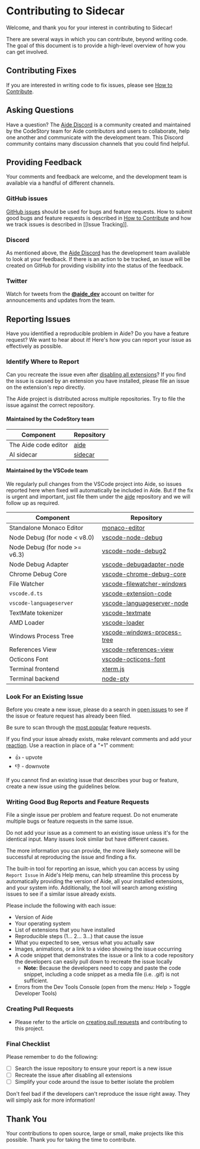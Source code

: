 # Contributing to Sidecar

Welcome, and thank you for your interest in contributing to Sidecar!

There are several ways in which you can contribute, beyond writing code. The goal of this document is to provide a high-level overview of how you can get involved.

## Contributing Fixes

If you are interested in writing code to fix issues, please see [How to Contribute](https://github.com/codestoryai/sidecar/blob/main/HOW_TO_CONTRIBUTE.md.md).

## Asking Questions

Have a question? The [Aide Discord](https://discord.gg/mtgrhXM5Xf) is a community created and maintained by the CodeStory team for Aide contributors and users to collaborate, help one another and communicate with the development team. This Discord community contains many discussion channels that you could find helpful.

## Providing Feedback

Your comments and feedback are welcome, and the development team is available via a handful of different channels.

### GitHub issues
[GitHub issues](https://github.com/codestoryai/sidecar/issues) should be used for bugs and feature requests. How to submit good bugs and feature requests is described in [How to Contribute](https://github.com/codestoryai/sidecar/blob/main/HOW_TO_CONTRIBUTE.md) and how we track issues is described in [[Issue Tracking]].

### Discord
As mentioned above, the [Aide Discord](https://discord.gg/mtgrhXM5Xf) has the development team available to look at your feedback. If there is an action to be tracked, an issue will be created on GitHub for providing visibility into the status of the feedback.

### Twitter
Watch for tweets from the [**@aide_dev**](https://twitter.com/aide_dev) account on twitter for announcements and updates from the team.

## Reporting Issues

Have you identified a reproducible problem in Aide? Do you have a feature request? We want to hear about it! Here's how you can report your issue as effectively as possible.

### Identify Where to Report

Can you recreate the issue even after [disabling all extensions](https://code.visualstudio.com/docs/editor/extension-gallery#_disable-an-extension)? If you find the issue is caused by an extension you have installed, please file an issue on the extension's repo directly.

The Aide project is distributed across multiple repositories. Try to file the issue against the correct repository.

#### Maintained by the CodeStory team
|Component|Repository|
|---|---|
|The Aide code editor|[aide](https://github.com/codestoryai/aide)|
|AI sidecar|[sidecar](https://github.com/codestoryai/sidecar)|

#### Maintained by the VSCode team
We regularly pull changes from the VSCode project into Aide, so issues reported here when fixed will automatically be included in Aide. But if the fix is urgent and important, just file them under the [aide](https://github.com/codestoryai/aide) repository and we will follow up as required.

|Component|Repository|
|---|---|
|Standalone Monaco Editor|[monaco-editor](https://github.com/Microsoft/monaco-editor)|
|Node Debug (for node < v8.0)|[vscode-node-debug](https://github.com/microsoft/vscode-node-debug)|
|Node Debug (for node >= v6.3)|[vscode-node-debug2](https://github.com/microsoft/vscode-node-debug2)|
|Node Debug Adapter |[vscode-debugadapter-node](https://github.com/Microsoft/vscode-debugadapter-node)|
|Chrome Debug Core| [vscode-chrome-debug-core](https://github.com/Microsoft/vscode-chrome-debug-core)|
|File Watcher|[vscode-filewatcher-windows](https://github.com/microsoft/vscode-filewatcher-windows)|
|`vscode.d.ts`|[vscode-extension-code](https://github.com/microsoft/vscode-extension-vscode)|
|`vscode-languageserver`|[vscode-languageserver-node](https://github.com/microsoft/vscode-languageserver-node)|
|TextMate tokenizer|[vscode-textmate](https://github.com/microsoft/vscode-textmate)|
|AMD Loader|[vscode-loader](https://github.com/microsoft/vscode-loader)|
|Windows Process Tree|[vscode-windows-process-tree](https://github.com/microsoft/vscode-windows-process-tree)|
|References View|[vscode-references-view](https://github.com/microsoft/vscode-references-view)|
|Octicons Font|[vscode-octicons-font](https://github.com/microsoft/vscode-octicons-font)|
|Terminal frontend|[xterm.js](https://github.com/xtermjs/xterm.js)
|Terminal backend|[node-pty](https://github.com/microsoft/node-pty)

### Look For an Existing Issue

Before you create a new issue, please do a search in [open issues](https://github.com/microsoft/vscode/issues) to see if the issue or feature request has already been filed.

Be sure to scan through the [most popular](https://github.com/microsoft/vscode/issues?q=is%3Aopen+is%3Aissue+label%3Afeature-request+sort%3Areactions-%2B1-desc) feature requests.

If you find your issue already exists, make relevant comments and add your [reaction](https://github.com/blog/2119-add-reactions-to-pull-requests-issues-and-comments). Use a reaction in place of a "+1" comment:

* 👍 - upvote
* 👎 - downvote

If you cannot find an existing issue that describes your bug or feature, create a new issue using the guidelines below.

### Writing Good Bug Reports and Feature Requests

File a single issue per problem and feature request. Do not enumerate multiple bugs or feature requests in the same issue.

Do not add your issue as a comment to an existing issue unless it's for the identical input. Many issues look similar but have different causes.

The more information you can provide, the more likely someone will be successful at reproducing the issue and finding a fix.

The built-in tool for reporting an issue, which you can access by using `Report Issue` in Aide's Help menu, can help streamline this process by automatically providing the version of Aide, all your installed extensions, and your system info. Additionally, the tool will search among existing issues to see if a similar issue already exists.

Please include the following with each issue:

* Version of Aide
* Your operating system
* List of extensions that you have installed
* Reproducible steps (1... 2... 3...) that cause the issue
* What you expected to see, versus what you actually saw
* Images, animations, or a link to a video showing the issue occurring
* A code snippet that demonstrates the issue or a link to a code repository the developers can easily pull down to recreate the issue locally
  * **Note:** Because the developers need to copy and paste the code snippet, including a code snippet as a media file (i.e. .gif) is not sufficient.
* Errors from the Dev Tools Console (open from the menu: Help > Toggle Developer Tools)

### Creating Pull Requests

* Please refer to the article on [creating pull requests](https://github.com/codestoryai/sidecar/blob/main/HOW_TO_CONTRIBUTE.md.md#pull-requests) and contributing to this project.

### Final Checklist

Please remember to do the following:

* [ ] Search the issue repository to ensure your report is a new issue
* [ ] Recreate the issue after disabling all extensions
* [ ] Simplify your code around the issue to better isolate the problem

Don't feel bad if the developers can't reproduce the issue right away. They will simply ask for more information!

## Thank You

Your contributions to open source, large or small, make projects like this possible. Thank you for taking the time to contribute.